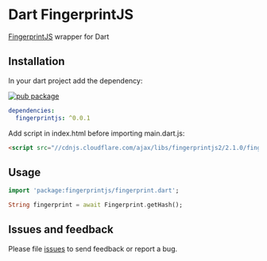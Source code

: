 # Dart FingerprintJS

[FingerprintJS](https://github.com/Valve/fingerprintjs2) wrapper for Dart

## Installation
In your dart project add the dependency:

[![pub package](https://img.shields.io/pub/v/fingerprintjs.svg)](https://pub.dartlang.org/packages/fingerprintjs)

```yaml
dependencies:
  fingerprintjs: ^0.0.1
```

Add script in index.html before importing main.dart.js:
```html
<script src="//cdnjs.cloudflare.com/ajax/libs/fingerprintjs2/2.1.0/fingerprint2.min.js"></script>
```


## Usage
```dart
import 'package:fingerprintjs/fingerprint.dart';

String fingerprint = await Fingerprint.getHash();

```

## Issues and feedback

Please file [issues](https://github.com/samihaddad/dart-fingerprintjs/issues/new) to send feedback or report a bug.
